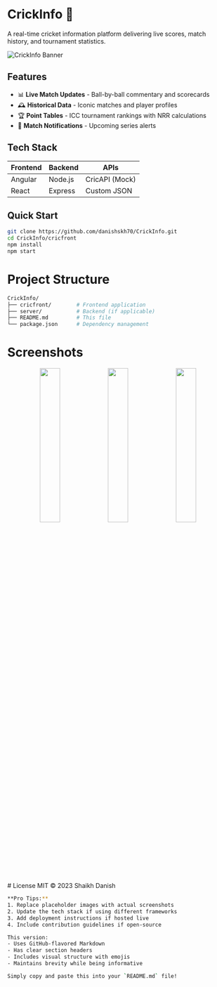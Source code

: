 # CrickInfo 🏏

A real-time cricket information platform delivering live scores, match history, and tournament statistics.

![CrickInfo Banner](https://via.placeholder.com/1200x400/33363C/FFFFFF?text=CrickInfo+Cricket+Dashboard)

## Features
- 📊 **Live Match Updates** - Ball-by-ball commentary and scorecards
- 🕰️ **Historical Data** - Iconic matches and player profiles
- 🏆 **Point Tables** - ICC tournament rankings with NRR calculations
- 🔔 **Match Notifications** - Upcoming series alerts

## Tech Stack
| Frontend | Backend | APIs |
|----------|---------|------|
| Angular  | Node.js | CricAPI (Mock) |
| React    | Express | Custom JSON |

## Quick Start
```bash
git clone https://github.com/danishskh70/CrickInfo.git
cd CrickInfo/cricfront
npm install
npm start
```
# Project Structure
```bash
CrickInfo/
├── cricfront/        # Frontend application
├── server/           # Backend (if applicable)
├── README.md         # This file
└── package.json      # Dependency management
```
# Screenshots
<div align="center"> <img src="https://via.placeholder.com/400x225?text=Home+Page" width="30%"> <img src="https://via.placeholder.com/400x225?text=Live+Matches" width="30%"> <img src="https://via.placeholder.com/400x225?text=Point+Table" width="30%"> </div>
# License
MIT © 2023 Shaikh Danish

```bash
**Pro Tips:**
1. Replace placeholder images with actual screenshots
2. Update the tech stack if using different frameworks
3. Add deployment instructions if hosted live
4. Include contribution guidelines if open-source

This version:
- Uses GitHub-flavored Markdown
- Has clear section headers
- Includes visual structure with emojis
- Maintains brevity while being informative

Simply copy and paste this into your `README.md` file!

```
